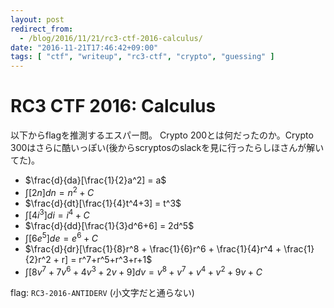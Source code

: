 ```yaml
---
layout: post
redirect_from:
  - /blog/2016/11/21/rc3-ctf-2016-calculus/
date: "2016-11-21T17:46:42+09:00"
tags: [ "ctf", "writeup", "rc3-ctf", "crypto", "guessing" ]
---
```


# RC3 CTF 2016: Calculus

以下からflagを推測するエスパー問。
Crypto 200とは何だったのか。Crypto 300はさらに酷いっぽい(後からscryptosのslackを見に行ったらしほさんが解いてた)。

-   $\frac{d}{da}[\frac{1}{2}a^2] = a$
-   $\int[2n]dn = n^2+C$
-   $\frac{d}{dt}[\frac{1}{4}t^4+3] = t^3$
-   $\int[4i^3]di = i^4+C$
-   $\frac{d}{dd}[\frac{1}{3}d^6+6] = 2d^5$
-   $\int[6e^5]de = e^6+C$
-   $\frac{d}{dr}[\frac{1}{8}r^8 + \frac{1}{6}r^6 + \frac{1}{4}r^4 + \frac{1}{2}r^2 + r] = r^7+r^5+r^3+r+1$
-   $\int[8v^7 + 7v^6 + 4v^3+ 2v + 9]dv = v^8+v^7+v^4+v^2+9v+C$

flag: `RC3-2016-ANTIDERV` (小文字だと通らない)
